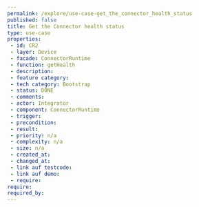 ```yaml
---
permalink: /explore/use-case-get_the_connector_health_status
published: false
title: Get the Connector health status
type: use-case
properties:
 - id: CR2
 - layer: Device
 - facade: ConnectorRuntime
 - function: getHealth
 - description: 
 - feature category: 
 - tech category: Bootstrap
 - status: DONE
 - comments: 
 - actor: Integrator
 - component: ConnectorRuntime
 - trigger: 
 - precondition: 
 - result: 
 - priority: n/a
 - complexity: n/a
 - size: n/a
 - created_at: 
 - changed_at: 
 - link auf testcode: 
 - link auf demo: 
 - require: 
require:
required_by:
---
```

